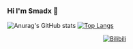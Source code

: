### Hi I'm Smadx 👋

<!--
**Smadx/Smadx** is a ✨ _special_ ✨ repository because its `README.md` (this file) appears on your GitHub profile.

Here are some ideas to get you started:

- 🔭 I’m currently working on ...
- 🌱 I’m currently learning ...
- 👯 I’m looking to collaborate on ...
- 🤔 I’m looking for help with ...
- 💬 Ask me about ...
- 📫 How to reach me: ...
- 😄 Pronouns: ...
- ⚡ Fun fact: ...
-->
![Anurag's GitHub stats](https://github-readme-stats.vercel.app/api?username=Smadx&show_icons=true&theme=radical) 
[![Top Langs](https://github-readme-stats.vercel.app/api/top-langs/?username=Smadx&layout=compact&theme=radical)](https://github.com/anuraghazra/github-readme-stats)

<div id="img" align=center>
  
[![Bilibili](https://img.shields.io/badge/Bilibili-Rosykunai-green)](https://space.bilibili.com/445420900?spm_id_from=333.1365.0.0)

</div>
